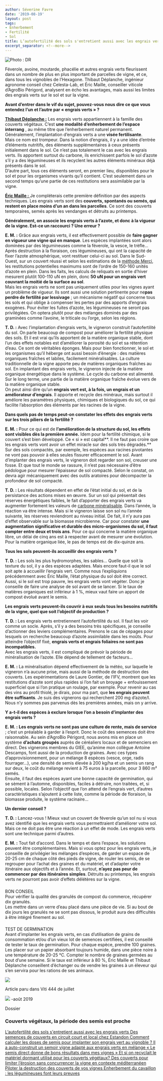 ```yaml
---
author: Séverine Favre
date: '2019-08-19'
layout: post
tags:
- Enherbement
- Fertilité
- Sol
title: L’autofertilité des sols s'entretient aussi avec les engrais verts
excerpt_separator: <!--more-->
---
```


![Photo : DR](/assets/148f15645cb8078643cf73e1567084b8.jpg)



Féverole, avoine, moutarde, phacélie et autres engrais verts fleurissent dans un nombre de plus en plus important de parcelles de vigne, et ce, dans tous les vignobles de l’Hexagone. Thibaut Déplanche, ingénieur agronome conseil chez Celesta-Lab, et Éric Maille, conseiller viticole d’AgroBio Périgord, analysent en écho les avantages, mais aussi les limites des engrais verts sur le sol et sur la vigne. 


<!--more-->
**Avant d’entrer dans le vif du sujet, pouvez-vous nous dire ce que vous entendez l’un et l’autre par « engrais verts » ?**

[**Thibaut Déplanche :**](https://celesta-lab.fr) Les engrais verts appartiennent à la famille des couverts végétaux. C’est **une modalité d’enherbement de l’espace interrang** , au même titre que l’enherbement naturel permanent. Généralement, l’implantation d’engrais verts a une **visée fertilisante**.  
Mais ce nom est trompeur. Dans la notion d’engrais, il y a une idée d’entrée d’éléments nutritifs, des éléments supplémentaires à ceux présents initialement dans le sol. Ce n’est pas totalement le cas avec les engrais verts. Ils apportent surtout du carbone, ils enrichissent parfois le sol d’azote s’il y a des légumineuses et ils recyclent les autres éléments minéraux déjà présents dans le sol.  
D’autre part, tous ces éléments seront, en premier lieu, disponibles pour le sol et pour les organismes vivants qu’il contient. C’est seulement dans un second temps qu’une partie de ces restitutions sera assimilable par la vigne.

[**Éric Maille :** ](http://www.agrobioperigord.fr/produire-bio/viticulture)Je compléterais cette première définition par des aspects techniques. Les engrais verts sont des **couverts, spontanés ou semés, qui restent en place moins d’un an dans les parcelles**. Ce sont des couverts temporaires, semés après les vendanges et détruits au printemps.

**Généralement, on associe les engrais verts à l’azote, et donc à la vigueur de la vigne. Est-ce un raccourci ? Une erreur ?**

**E. M. :** Grâce aux engrais verts, il est effectivement possible de **faire gagner en vigueur une vigne qui en manque**. Les espèces implantées sont alors dominées par des légumineuses comme la féverole, la vesce, le trèfle… Après destruction à la floraison, ces légumineuses, qui ont la capacité de fixer l’azote atmosphérique, vont restituer celui-ci au sol. Dans le Sud-Ouest, sur un couvert réussi et selon les estimations de la [méthode Merci](https://agriculture-de-conservation.com/MERCI-mesurez-les-elements.html), les restitutions potentielles maximums sont de l’ordre de 150-160 unités d’azote en plein. Dans les faits, les calculs de reliquats en sortie d’hiver mesurent plutôt 100-110 uN en plein, donc **50 uN pour un engrais vert couvrant la moitié de la surface au sol**.   
Mais les engrais verts ne sont pas uniquement utiles pour les vignes ayant un problème de vigueur. Ils sont aussi une solution pertinente pour ne**pas perdre de fertilité par lessivage** ; un mécanisme négatif qui concerne tous les sols et qui oblige à compenser les pertes par des apports d’engrais exogènes. Pour éviter les fuites d’azote, les légumineuses ne seront pas privilégiées. On optera plutôt pour des mélanges dominés par des graminées comme l’avoine, le triticale ou l’orge, selon les régions.

**T. D. :** Avec l’implantation d’engrais verts, le vigneron construit l’autofertilité du sol. On parle beaucoup de compost pour améliorer la fertilité physique des sols. Et il est vrai qu’ils apportent de la matière organique stable, dont l’un des effets notables est d’améliorer la porosité du sol et sa rétention d’eau. Ce sont de véritables éponges. Mais pour bien fonctionner, le sol et les organismes qu’il héberge ont aussi besoin d’énergie : des matières organiques fraîches et labiles, facilement minéralisables. La culture traditionnelle de la vigne apporte peu de matières organiques fraîches au sol. En implantant des engrais verts, le vigneron injecte de la matière organique énergétique dans le système. Le cycle du carbone est alimenté. Sur le long terme, une partie de la matière organique fraîche évolue vers de la matière organique stable.  
On peut ainsi dire qu’un **engrais vert est, à la fois, un engrais et un améliorateur d’engrais**. Il apporte et recycle des minéraux, mais surtout il améliore les paramètres physiques, chimiques et biologiques du sol, ce qui facilite l’absorption des éléments par les racines de la vigne.

**Dans quels pas de temps peut-on constater les effets des engrais verts sur les trois piliers de la fertilité ?**

**E. M. :** Pour ce qui est de **l’amélioration de la structure du sol, les effets sont visibles dès la première année.** Idem pour la fertilité chimique, si le couvert s’est bien développé. Ce « si » est capital**. Il ne faut pas croire que les engrais verts vont avoir un effet miracle sur des sols très dégradés.** Sur des sols compactés, par exemple, les espèces aux racines pivotantes ne vont pas pouvoir à elles seules fissurer efficacement le sol. Avant d’implanter des engrais verts, le vigneron doit regarder son sol, creuser une fosse. Et que tout le monde se rassure, il n’est pas nécessaire d’être pédologue pour mesurer l’épaisseur de sol compacté. Selon le constat, on devra agir mécaniquement avec des outils aratoires pour décompacter la profondeur de sol compacté.

**T. D. :** Les résultats dépendent en effet de l’état initial du sol, et de la persistance des actions mises en œuvre. Sur un sol qui présentait des réserves énergétiques faibles, le fait d’apporter des engrais verts va augmenter fortement les valeurs de [carbone minéralisable](https://wiki.aurea.eu/index.php/La_minéralisation_du_carbone_et_de_l%27azote). Dans l’année, la réaction va être intense. Mais si le vigneron laisse son sol nu l’année suivante, les réserves reviendront au niveau initial. De fait, il n’y aura pas d’effet observable sur la biomasse microbienne. Car pour constater **une augmentation significative et durable des micro-organismes du sol, il faut compter entre deux et trois ans**. Pour ce qui concerne la matière organique libre, un délai de cinq ans est à respecter avant de mesurer une évolution. Pour la matière organique liée, le pas de temps est de dix-quinze ans. 

**Tous les sols peuvent-ils accueillir des engrais verts ?**

**T. D. :** Les sols les plus hydromorphes, les sables… Quelle que soit la texture du sol, il y a des espèces adaptées. Mais encore faut-il que le sol soit apte à accueillir l’engrais vert. Comme nous l’expliquions précédemment avec Éric Maille, l’état physique du sol doit être correct. Aussi, si le sol est trop pauvre, les engrais verts vont végéter. Donc je conseille de faire une analyse de sol avant de se lancer. Si le taux de matières organiques est inférieur à 1 %, mieux vaut faire un apport de compost évolué avant le semis.

**Les engrais verts peuvent-ils couvrir à eux seuls tous les besoins nutritifs de la vigne, quel que soit l’objectif de production ?**

**T. D. :** Les engrais verts entretiennent l’autofertilité du sol. Il faut les voir comme un socle. Après, s’il y a des besoins très spécifiques, je conseille d’actionner des leviers complémentaires. Prenons le cas de cépages pour lesquels on recherche beaucoup d’azote assimilable dans les moûts. Pour atteindre l’objectif fixé, **engrais verts et engrais foliaires ne sont pas incompatibles.**  
Avec les engrais verts, il est compliqué de prévoir la période de minéralisation de l’azote. Elle dépend de tellement de facteurs…

**E. M. :** La minéralisation dépend effectivement de la météo, sur laquelle le vigneron n’a aucune prise, mais aussi de la méthode de destruction des couverts. Les expérimentations de Laure Gontier, de l’IFV, montrent que les restitutions d’azote sont plus rapides si l’on fait un broyage + enfouissement superficiel que si l’on pratique un roulage, par exemple. Pour revenir au cas des vins au profil thiolé, je dirais, pour ma part, que **les engrais peuvent être suffisants**. Je suis des vignerons qui recherchent 200 mg d’azote/l. Nous n’y sommes pas parvenus dès les premières années, mais on y arrive. 

**Y a-t-il des espèces à exclure lorsque l’on a besoin d’implanter des engrais verts ?**

**E. M. :** **Les engrais verts ne sont pas une culture de rente, mais de service** ; c’est un préalable à garder à l’esprit. Donc le coût des semences doit être raisonnable. Au sein d’AgroBio Périgord, nous avons mis en place un système **d’achats groupés** auprès de céréaliers locaux et de semenciers en direct. Des vignerons membres du GIEE, qu’anime mon collègue Antoine Descamps, font aussi de la production de graines. Avec ces types d’approvisionnement, pour un mélange 8 espèces (vesce, orge, radis fourrager…), une densité de semis élevée à 200 kg/ha et un semis un rang sur deux, le coût du mélange revient à 75 euros à la parcelle, pour 3 860 m² semés.  
Ensuite, il faut des espèces ayant une bonne capacité de germination, qui se sèment à l’automne, disponibles, faciles à détruire, non traitées, et, si possible, locales. Selon l’objectif que l’on attend de l’engrais vert, d’autres caractéristiques s’ajoutent à cette liste, comme la période de floraison, la biomasse produite, le système racinaire…

**Un dernier conseil ?**

**T. D. :** Lancez-vous ! Mieux vaut un couvert de féverole qu’un sol nu si vous avez identifié que les engrais verts vous permettraient d’améliorer votre sol. Mais ce ne doit pas être une réaction à un effet de mode. Les engrais verts sont une technique parmi d’autres.

**E. M. :** Tout fait d’accord. Dans le temps et dans l’espace, les solutions peuvent être complémentaires. Mais si vous optez pour les engrais verts, je conseille de privilégier les mélanges d’espèces, de garder un espace de 20-25 cm de chaque côté des pieds de vigne, de rouler les semis, de se regrouper pour l’achat des graines et du matériel, et d’adapter votre itinéraire aux objectifs et à l’année. Et, surtout, **n’ayez pas peur de commencer par des itinéraires simples**. Détruits au printemps, les engrais verts ne pourront pas avoir d’effets délétères sur la vigne.

### 

BON CONSEIL   
Pour vérifier la qualité des granulés de compost du commerce, récupérer dix granulés.  
Les mettre dans un verre d’eau placé dans une pièce de vie. Si au bout de dix jours les granulés ne se sont pas dissous, le produit aura des difficultés à être intégré finement au sol. 

### 

TEST DE GERMINATION   
Avant d’implanter les engrais verts, en cas d’utilisation de grains de consommation et/ou d’un vieux lot de semences certifiées, il est conseillé de tester le taux de germination. Pour chaque espèce, prendre 100 graines. Les placer sur un papier absorbant toujours humide, dans une pièce noire à une température de 20-25 °C. Compter le nombre de graines germées au bout d’une semaine. Si le taux est inférieur à 80 %, Éric Maille et Thibaut Déplanche conseillent d’échanger ou de vendre les graines à un éleveur qui s’en servira pour les rations de ses animaux. 

![](/assets/dc0537117c94439d3e51cd1c13103c67.png)

Article paru dans Viti 444 de juillet 

![](/assets/3f13445321a474828d44ae546013c5a5.png) -août 2019

Dossier

### Couverts végétaux, la période des semis est proche

[  L’autofertilité des sols s'entretient aussi avec les engrais verts  ](/mon-viti/viticulture/lautofertilite-des-sols-sentretient-aussi-avec-les-engrais-verts-852616.php) [  Des semences de couverts en circuit court et local chez Estandon  ](/mon-viti/viticulture/des-semences-de-couverts-en-circuit-court-et-local-chez-estandon-903534.php) [  Comment calculer les doses de semis pour implanter son engrais vert au vignoble ?  ](/mon-viti/viticulture/comment-calculer-les-doses-de-semis-pour-implanter-son-engrais-vert-au-vignoble-852214.php) [  Il a auto-construit un semoir vigne adapté aux engrais verts en mélange  ](/mon-viti/materiel/il-a-auto-construit-un-semoir-vigne-adapte-aux-engrais-verts-en-melange-851915.php) [  « Le semis direct donne de bons résultats dans mes vignes »  ](/mon-viti/viticulture/le-semis-direct-donne-de-bons-resultats-dans-mes-vignes-886257.php) [  Et si on recyclait le matériel dormant utilisé pour les couverts végétaux?  ](/mon-viti/viticulture/bonne-idee-recycler-les-outils-inutilises-sur-les-exploitations-au-service-des-couverts-vegetaux-en-viticulture-901074.php) [  Des couverts pour limiter l’érosion sans concurrencer la vigne en contexte méditerranéen  ](/mon-viti/viticulture/des-couverts-pour-limiter-lerosion-sans-concurrencer-la-vigne-en-contexte-mediterraneen-851372.php) [  Piloter la destruction des couverts de vos vignes  ](/mon-viti/viticulture/piloter-la-destruction-des-couverts-de-vos-vignes-852033.php) [  Enherbement du cavaillon : les légumineuses font leurs preuves  ](/mon-viti/viticulture/enherbement-du-cavaillon-les-legumineuses-font-leurs-preuves-891170.php)